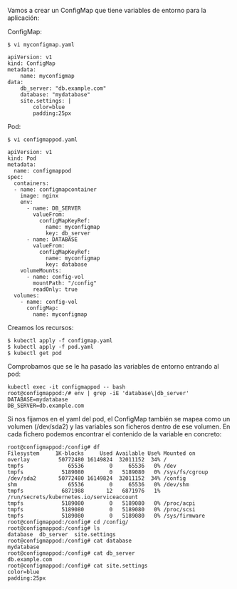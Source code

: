 Vamos a crear un ConfigMap que tiene variables de entorno para la aplicación:

ConfigMap:

	$ vi myconfigmap.yaml
	
	apiVersion: v1
	kind: ConfigMap
	metadata:
		name: myconfigmap
	data:
		db_server: "db.example.com"
		database: "mydatabase"
		site.settings: |
			color=blue
			padding:25px

Pod:

	$ vi configmappod.yaml
	
	apiVersion: v1
	kind: Pod
	metadata:
	  name: configmappod
	spec:
	  containers:
	  - name: configmapcontainer
	    image: nginx
	    env:
	      - name: DB_SERVER
	        valueFrom:
	          configMapKeyRef:
	            name: myconfigmap
	            key: db_server
	      - name: DATABASE
	        valueFrom:
	          configMapKeyRef:
	            name: myconfigmap
	            key: database
	    volumeMounts:
	      - name: config-vol
	        mountPath: "/config"
	        readOnly: true
	  volumes:
	    - name: config-vol
	      configMap:
	        name: myconfigmap

Creamos los recursos:

	$ kubectl apply -f configmap.yaml
	$ kubectl apply -f pod.yaml
	$ kubectl get pod


Comprobamos que se le ha pasado las variables de entorno entrando al pod:

	kubectl exec -it configmappod -- bash
	root@configmappod:/# env | grep -iE 'database\|db_server'
	DATABASE=mydatabase
	DB_SERVER=db.example.com

Si nos fijamos en el yaml del pod, el ConfigMap también se mapea como un volumen (/dev/sda2) y las variables son ficheros dentro de ese volumen. En cada fichero podemos encontrar el contenido de la variable en concreto:

	root@configmappod:/config# df
	Filesystem     1K-blocks     Used Available Use% Mounted on
	overlay         50772480 16149824  32011152  34% /
	tmpfs              65536        0     65536   0% /dev
	tmpfs            5189080        0   5189080   0% /sys/fs/cgroup
	/dev/sda2       50772480 16149824  32011152  34% /config
	shm                65536        0     65536   0% /dev/shm
	tmpfs            6871988       12   6871976   1% /run/secrets/kubernetes.io/serviceaccount
	tmpfs            5189080        0   5189080   0% /proc/acpi
	tmpfs            5189080        0   5189080   0% /proc/scsi
	tmpfs            5189080        0   5189080   0% /sys/firmware
	root@configmappod:/config# cd /config/
	root@configmappod:/config# ls
	database  db_server  site.settings
	root@configmappod:/config# cat database
	mydatabase
	root@configmappod:/config# cat db_server
	db.example.com
	root@configmappod:/config# cat site.settings
	color=blue
	padding:25px
